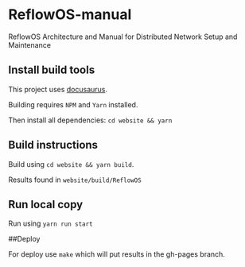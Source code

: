 # ReflowOS-manual

ReflowOS Architecture and Manual for Distributed Network Setup and Maintenance

## Install build tools

This project uses [docusaurus](https://docusaurus.io).

Building requires `NPM` and `Yarn` installed.

Then install all dependencies: `cd website && yarn` 

## Build instructions

Build using `cd website && yarn build`.

Results found in `website/build/ReflowOS`

## Run local copy

Run using `yarn run start`

##Deploy

For deploy use `make` which will put results in the gh-pages branch. 

